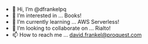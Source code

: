 - 👋 Hi, I’m @dfrankelpq
- 👀 I’m interested in ... Books!
- 🌱 I’m currently learning ... AWS Serverless!
- 💞️ I’m looking to collaborate on ... Rialto!
- 📫 How to reach me ... david.frankel@proquest.com

<!---
dfrankelpq/dfrankelpq is a ✨ special ✨ repository because its `README.md` (this file) appears on your GitHub profile.
You can click the Preview link to take a look at your changes.
--->
